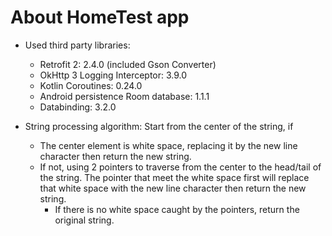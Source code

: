 # About HomeTest app
- Used third party libraries: 
  + Retrofit 2: 2.4.0 (included Gson Converter)
  + OkHttp 3 Logging Interceptor: 3.9.0
  + Kotlin Coroutines: 0.24.0
  + Android persistence Room database: 1.1.1
  + Databinding: 3.2.0
  
- String processing algorithm: 
Start from the center of the string, if
  + The center element is white space, replacing it by the new line character then return the new string.
  + If not, using 2 pointers to traverse from the center to the head/tail of the string. The pointer that meet the white space first will replace that white space with the new line character then return the new string.
    + If there is no white space caught by the pointers, return the original string.
